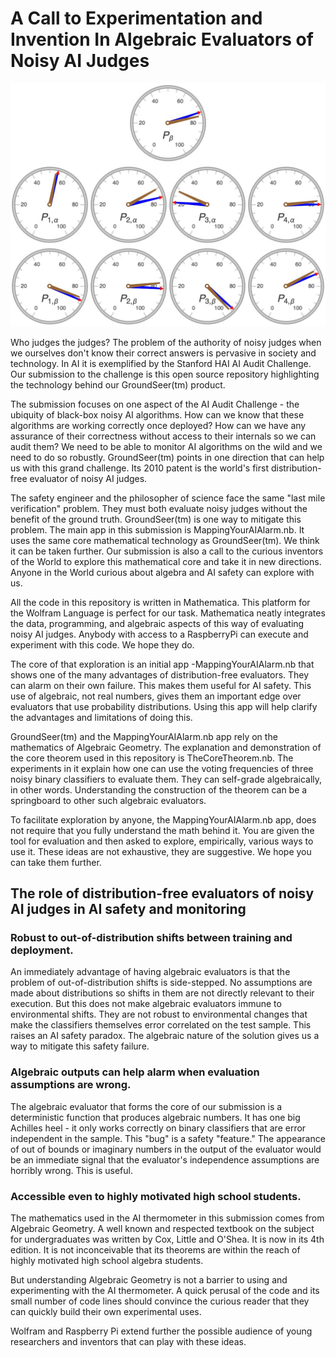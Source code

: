 # A Call to Experimentation and Invention In Algebraic Evaluators of Noisy AI Judges

![Algebraic evaluation of four noisy UCI Adult classifiers](img/UCIAdultPanel.jpg)

Who judges the judges? The problem of the authority of noisy judges when we ourselves don't know their correct answers is pervasive in society and technology. In AI it is exemplified by the Stanford HAI AI Audit Challenge. Our submission to the challenge is this open source repository
highlighting the technology behind our GroundSeer(tm) product.

The submission focuses on one aspect of the AI Audit Challenge - the ubiquity of black-box
noisy AI algorithms. How can we know that these algorithms are working correctly once
deployed? How can we have any assurance of their correctness without access to their internals
so we can audit them? We need to be able to monitor AI algorithms on the wild and we need
to do so robustly. GroundSeer(tm) points in one direction that can help us with this grand
challenge. Its 2010 patent is the world's first distribution-free evaluator of noisy AI
judges.

The safety engineer and the philosopher of science face the same "last mile verification" problem.
They must both evaluate noisy judges without the benefit of the ground truth. GroundSeer(tm)
is one way to mitigate this problem. The main app in this submission is MappingYourAIAlarm.nb.
It uses the same core mathematical technology as GroundSeer(tm). We think it can be taken
further. Our submission is also a call to the curious inventors of the World to explore this
mathematical core and take it in new directions. Anyone in the World curious about algebra and AI safety can explore with us.

All the code in this repository is written in Mathematica. This platform for the Wolfram Language is perfect for our task. Mathematica neatly integrates the data, programming, and algebraic aspects of this way of evaluating noisy AI judges. Anybody with access to a RaspberryPi can execute and experiment with this code. We hope they do.

The core of that exploration is an initial app -MappingYourAIAlarm.nb that shows one of the many advantages of distribution-free evaluators. They can alarm on their own failure. This makes them useful for AI safety. This use of algebraic, not real numbers, gives them an important edge over evaluators that use probability distributions. Using this app will help clarify the advantages and limitations of doing this.

GroundSeer(tm) and the MappingYourAIAlarm.nb app rely on the mathematics of Algebraic
Geometry. The explanation and demonstration of the core theorem used in this repository is
TheCoreTheorem.nb. The experiments in it explain how one can use the voting frequencies of three noisy binary classifiers to evaluate them. They can self-grade algebraically, in other words. Understanding the construction of the theorem can be a springboard to other such algebraic evaluators.

To facilitate exploration by anyone, the MappingYourAIAlarm.nb app, does not require that you fully
understand the math behind it. You are given the tool for evaluation and then asked to explore,
empirically, various ways to use it. These ideas are not exhaustive, they are suggestive. We
hope you can take them further.

## The role of distribution-free evaluators of noisy AI judges in AI safety and monitoring

### Robust to out-of-distribution shifts between training and deployment.

An immediately advantage of having algebraic evaluators is that the problem of out-of-distribution
shifts is side-stepped. No assumptions are made about distributions so shifts in them are not
directly relevant to their execution. But this does not make algebraic evaluators immune to
environmental shifts. They are not robust to environmental changes that make the classifiers
themselves error correlated on the test sample. This raises an AI safety paradox. The
algebraic nature of the solution gives us a way to mitigate this safety failure.

### Algebraic outputs can help alarm when evaluation assumptions are wrong.

The algebraic evaluator that forms the core of our submission is a deterministic function
that produces algebraic numbers. It has one big Achilles heel - it only works correctly on
binary classifiers that are error independent in the sample. This "bug" is a safety "feature."
The appearance of out of bounds or imaginary numbers in the output of the evaluator would be
an immediate signal that the evaluator's independence assumptions are horribly wrong. This is
useful.

### Accessible even to highly motivated high school students.

The mathematics used in the AI thermometer in this submission comes from Algebraic Geometry.
A well known and respected textbook on the subject for undergraduates was written by Cox, Little
and O'Shea. It is now in its 4th edition. It is not inconceivable that its theorems are within
the reach of highly motivated high school algebra students.

But understanding Algebraic Geometry is not a barrier to using and experimenting with
the AI thermometer. A quick perusal of the code and its small number of code lines should
convince the curious reader that they can quickly build their own experimental uses.

Wolfram and Raspberry Pi extend further the possible audience of young researchers and
inventors that can play with these ideas.
